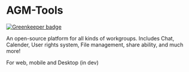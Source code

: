 # AGM-Tools

[![Greenkeeper badge](https://badges.greenkeeper.io/hrueger/AGM-Tools.svg)](https://greenkeeper.io/)

An open-source platform for all kinds of workgroups. Includes Chat, Calender, User rights system, File management, share ability, and much more!

For web, mobile and Desktop (in dev)
